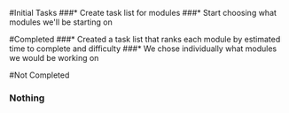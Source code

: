 #Initial Tasks
###* Create task list for modules
###* Start choosing what modules we'll be starting on

#Completed
###* Created a task list that ranks each module by estimated time to complete and difficulty
###* We chose individually what modules we would be working on

#Not Completed
### Nothing 

